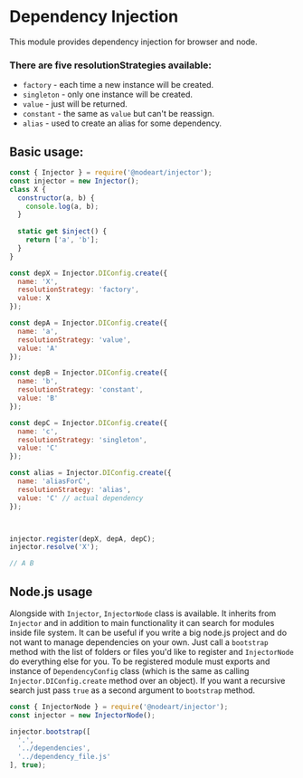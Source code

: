# Dependency Injection

This module provides dependency injection for browser and node.

### There are **five** resolutionStrategies available:
- `factory` - each time a new instance will be created.
- `singleton` - only one instance will be created.
- `value` - just will be returned.
- `constant` - the same as `value` but can't be reassign.
- `alias` - used to create an alias for some dependency.

## Basic usage:

```javascript
const { Injector } = require('@nodeart/injector');
const injector = new Injector();
class X {
  constructor(a, b) {
    console.log(a, b);
  }
  
  static get $inject() {
    return ['a', 'b'];
  }
}

const depX = Injector.DIConfig.create({
  name: 'X',
  resolutionStrategy: 'factory',
  value: X
});

const depA = Injector.DIConfig.create({
  name: 'a',
  resolutionStrategy: 'value',
  value: 'A'
});

const depB = Injector.DIConfig.create({
  name: 'b',
  resolutionStrategy: 'constant',
  value: 'B'
});

const depC = Injector.DIConfig.create({
  name: 'c',
  resolutionStrategy: 'singleton',
  value: 'C'
});

const alias = Injector.DIConfig.create({
  name: 'aliasForC',
  resolutionStrategy: 'alias',
  value: 'C' // actual dependency
});



injector.register(depX, depA, depC);
injector.resolve('X');

// A B
```

## Node.js usage
Alongside with `Injector`, `InjectorNode` class is available. It inherits from `Injector` and in addition to 
main functionality it can search for modules inside file system.
It can be useful if you write a big node.js project and do not want to manage dependencies on your own.
Just call a `bootstrap` method with the list of folders or files you'd like to register and `InjectorNode` do everything
else for you. To be registered module must exports and instance of `DependencyConfig` class 
(which is the same as calling `Injector.DIConfig.create` method over an object).
If you want a recursive search just pass `true` as a second argument to `bootstrap` method.

```javascript
const { InjectorNode } = require('@nodeart/injector');
const injector = new InjectorNode();

injector.bootstrap([
  '.',
  '../dependencies',
  '../dependency_file.js'
], true);
```